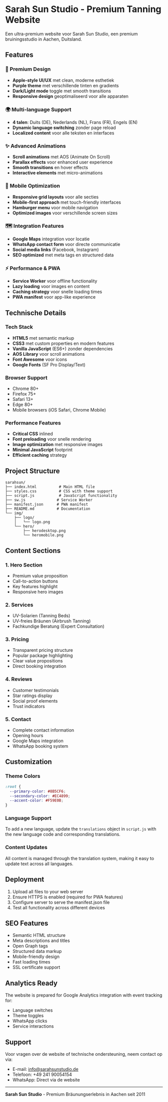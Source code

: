 # Sarah Sun Studio - Premium Tanning Website

Een ultra-premium website voor Sarah Sun Studio, een premium bruiningsstudio in Aachen, Duitsland.

## Features

### 🌟 Premium Design
- **Apple-style UI/UX** met clean, moderne esthetiek
- **Purple theme** met verschillende tinten en gradients
- **Dark/Light mode** toggle met smooth transitions
- **Responsive design** geoptimaliseerd voor alle apparaten

### 🌍 Multi-language Support
- **4 talen**: Duits (DE), Nederlands (NL), Frans (FR), Engels (EN)
- **Dynamic language switching** zonder page reload
- **Localized content** voor alle teksten en interfaces

### ✨ Advanced Animations
- **Scroll animations** met AOS (Animate On Scroll)
- **Parallax effects** voor enhanced user experience
- **Smooth transitions** en hover effects
- **Interactive elements** met micro-animations

### 📱 Mobile Optimization
- **Responsive grid layouts** voor alle secties
- **Mobile-first approach** met touch-friendly interfaces
- **Hamburger menu** voor mobile navigation
- **Optimized images** voor verschillende screen sizes

### 🗺️ Integration Features
- **Google Maps** integration voor locatie
- **WhatsApp contact form** voor directe communicatie
- **Social media links** (Facebook, Instagram)
- **SEO optimized** met meta tags en structured data

### ⚡ Performance & PWA
- **Service Worker** voor offline functionality
- **Lazy loading** voor images en content
- **Caching strategy** voor snelle loading times
- **PWA manifest** voor app-like experience

## Technische Details

### Tech Stack
- **HTML5** met semantic markup
- **CSS3** met custom properties en modern features
- **Vanilla JavaScript** (ES6+) zonder dependencies
- **AOS Library** voor scroll animations
- **Font Awesome** voor icons
- **Google Fonts** (SF Pro Display/Text)

### Browser Support
- Chrome 80+
- Firefox 75+
- Safari 13+
- Edge 80+
- Mobile browsers (iOS Safari, Chrome Mobile)

### Performance Features
- **Critical CSS** inlined
- **Font preloading** voor snelle rendering
- **Image optimization** met responsive images
- **Minimal JavaScript** footprint
- **Efficient caching** strategy

## Project Structure

```
sarahsun/
├── index.html          # Main HTML file
├── styles.css          # CSS with theme support
├── script.js           # JavaScript functionality
├── sw.js              # Service Worker
├── manifest.json      # PWA manifest
├── README.md          # Documentation
└── img/
    ├── logo/
    │   └── logo.png
    └── hero/
        ├── herodesktop.png
        └── heromobile.png
```

## Content Sections

### 1. Hero Section
- Premium value proposition
- Call-to-action buttons
- Key features highlight
- Responsive hero images

### 2. Services
- UV-Solarien (Tanning Beds)
- UV-freies Bräunen (Airbrush Tanning)
- Fachkundige Beratung (Expert Consultation)

### 3. Pricing
- Transparent pricing structure
- Popular package highlighting
- Clear value propositions
- Direct booking integration

### 4. Reviews
- Customer testimonials
- Star ratings display
- Social proof elements
- Trust indicators

### 5. Contact
- Complete contact information
- Opening hours
- Google Maps integration
- WhatsApp booking system

## Customization

### Theme Colors
```css
:root {
  --primary-color: #8B5CF6;
  --secondary-color: #EC4899;
  --accent-color: #F59E0B;
}
```

### Language Support
To add a new language, update the `translations` object in `script.js` with the new language code and corresponding translations.

### Content Updates
All content is managed through the translation system, making it easy to update text across all languages.

## Deployment

1. Upload all files to your web server
2. Ensure HTTPS is enabled (required for PWA features)
3. Configure server to serve the manifest.json file
4. Test all functionality across different devices

## SEO Features

- Semantic HTML structure
- Meta descriptions and titles
- Open Graph tags
- Structured data markup
- Mobile-friendly design
- Fast loading times
- SSL certificate support

## Analytics Ready

The website is prepared for Google Analytics integration with event tracking for:
- Language switches
- Theme toggles
- WhatsApp clicks
- Service interactions

## Support

Voor vragen over de website of technische ondersteuning, neem contact op via:
- E-mail: info@sarahsunstudio.de
- Telefoon: +49 241 90054154
- WhatsApp: Direct via de website

---

**Sarah Sun Studio** - Premium Bräunungserlebnis in Aachen seit 2011
